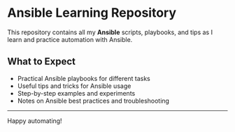 # Ansible Learning Repository

This repository contains all my **Ansible** scripts, playbooks, and tips as I learn and practice automation with Ansible.

## What to Expect

- Practical Ansible playbooks for different tasks
- Useful tips and tricks for Ansible usage
- Step-by-step examples and experiments
- Notes on Ansible best practices and troubleshooting


---


Happy automating! 
